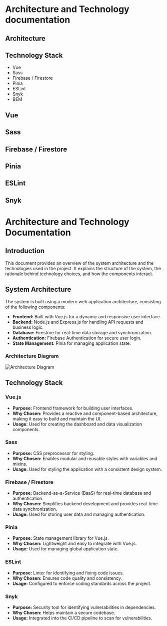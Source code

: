 # Architecture and Technology documentation

## Architecture

## Technology Stack

- Vue
- Sass
- Firebase / Firestore
- Pinia
- ESLint
- Snyk
- BEM

## Vue

## Sass

## Firebase / Firestore

## Pinia

## ESLint

## Snyk

# Architecture and Technology Documentation

## Introduction
This document provides an overview of the system architecture and the technologies used in the project. It explains the structure of the system, the rationale behind technology choices, and how the components interact.

## System Architecture
The system is built using a modern web application architecture, consisting of the following components:
- **Frontend:** Built with Vue.js for a dynamic and responsive user interface.
- **Backend:** Node.js and Express.js for handling API requests and business logic.
- **Database:** Firestore for real-time data storage and synchronization.
- **Authentication:** Firebase Authentication for secure user login.
- **State Management:** Pinia for managing application state.

### Architecture Diagram
![Architecture Diagram](path/to/diagram.png)

## Technology Stack

### Vue.js
- **Purpose:** Frontend framework for building user interfaces.
- **Why Chosen:** Provides a reactive and component-based architecture, making it easy to build and maintain the UI.
- **Usage:** Used for creating the dashboard and data visualization components.

### Sass
- **Purpose:** CSS preprocessor for styling.
- **Why Chosen:** Enables modular and reusable styles with variables and mixins.
- **Usage:** Used for styling the application with a consistent design system.

### Firebase / Firestore
- **Purpose:** Backend-as-a-Service (BaaS) for real-time database and authentication.
- **Why Chosen:** Simplifies backend development and provides real-time data synchronization.
- **Usage:** Used for storing user data and managing authentication.

### Pinia
- **Purpose:** State management library for Vue.js.
- **Why Chosen:** Lightweight and easy to integrate with Vue.js.
- **Usage:** Used for managing global application state.

### ESLint
- **Purpose:** Linter for identifying and fixing code issues.
- **Why Chosen:** Ensures code quality and consistency.
- **Usage:** Configured to enforce coding standards across the project.

### Snyk
- **Purpose:** Security tool for identifying vulnerabilities in dependencies.
- **Why Chosen:** Helps maintain a secure codebase.
- **Usage:** Integrated into the CI/CD pipeline to scan for vulnerabilities.